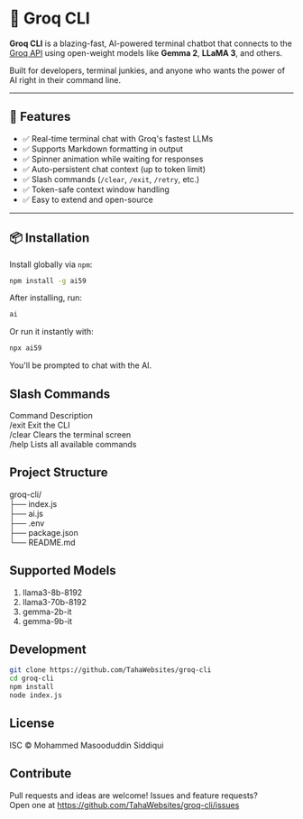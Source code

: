 # 🧠 Groq CLI

**Groq CLI** is a blazing-fast, AI-powered terminal chatbot that connects to the [Groq API](https://console.groq.com/) using open-weight models like **Gemma 2**, **LLaMA 3**, and others.

Built for developers, terminal junkies, and anyone who wants the power of AI right in their command line.

---

## 🚀 Features

- ✅ Real-time terminal chat with Groq's fastest LLMs  
- ✅ Supports Markdown formatting in output  
- ✅ Spinner animation while waiting for responses  
- ✅ Auto-persistent chat context (up to token limit)  
- ✅ Slash commands (`/clear`, `/exit`, `/retry`, etc.)  
- ✅ Token-safe context window handling  
- ✅ Easy to extend and open-source  

---

## 📦 Installation

Install globally via `npm`:

```bash
npm install -g ai59
```

After installing, run:

```bash
ai
```

Or run it instantly with:

```bash
npx ai59
```

You'll be prompted to chat with the AI.

## Slash Commands
Command	Description  
/exit	Exit the CLI  
/clear	Clears the terminal screen  
/help	Lists all available commands 

## Project Structure

groq-cli/  
├── index.js        
├── ai.js            
├── .env            
├── package.json  
└── README.md  

## Supported Models
1. llama3-8b-8192
2. llama3-70b-8192
3. gemma-2b-it
4. gemma-9b-it

## Development

```bash
git clone https://github.com/TahaWebsites/groq-cli
cd groq-cli
npm install
node index.js
```

## License
ISC © Mohammed Masooduddin Siddiqui

## Contribute
Pull requests and ideas are welcome!
Issues and feature requests?  
 Open one at https://github.com/TahaWebsites/groq-cli/issues
